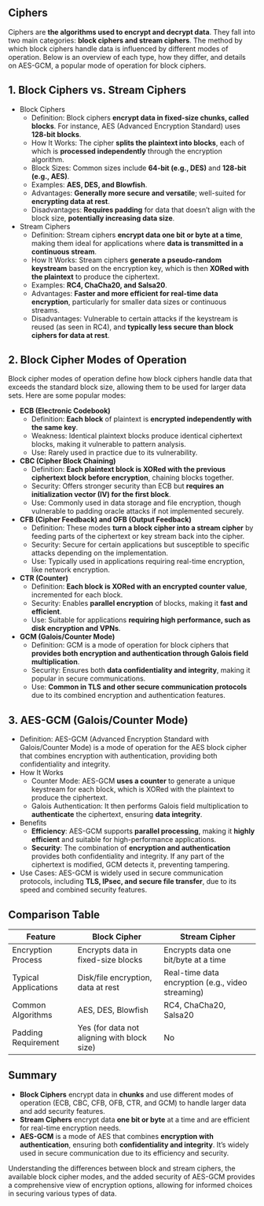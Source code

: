 ## Ciphers
Ciphers are **the algorithms used to encrypt and decrypt data**. They fall into two main categories: **block ciphers and stream ciphers**. The method by which block ciphers handle data is influenced by different modes of operation. Below is an overview of each type, how they differ, and details on AES-GCM, a popular mode of operation for block ciphers.

## 1. Block Ciphers vs. Stream Ciphers
  - Block Ciphers
    - Definition: Block ciphers **encrypt data in fixed-size chunks, called blocks**. For instance, AES (Advanced Encryption Standard) uses **128-bit blocks**.
    - How It Works: The cipher **splits the plaintext into blocks**, each of which is **processed independently** through the encryption algorithm.
    - Block Sizes: Common sizes include **64-bit (e.g., DES)** and **128-bit (e.g., AES)**.
    - Examples: **AES, DES, and Blowfish**.
    - Advantages: **Generally more secure and versatile**; well-suited for **encrypting data at rest**.
    - Disadvantages: **Requires padding** for data that doesn’t align with the block size, **potentially increasing data size**.
  - Stream Ciphers
    - Definition: Stream ciphers **encrypt data one bit or byte at a time**, making them ideal for applications where **data is transmitted in a continuous stream**.
    - How It Works: Stream ciphers **generate a pseudo-random keystream** based on the encryption key, which is then **XORed with the plaintext** to produce the ciphertext.
    - Examples: **RC4, ChaCha20, and Salsa20**.
    - Advantages: **Faster and more efficient for real-time data encryption**, particularly for smaller data sizes or continuous streams.
    - Disadvantages: Vulnerable to certain attacks if the keystream is reused (as seen in RC4), and **typically less secure than block ciphers for data at rest**.

## 2. Block Cipher Modes of Operation

Block cipher modes of operation define how block ciphers handle data that exceeds the standard block size, allowing them to be used for larger data sets. Here are some popular modes:
  - **ECB (Electronic Codebook)**
    - Definition: **Each block** of plaintext is **encrypted independently with the same key**.
    - Weakness: Identical plaintext blocks produce identical ciphertext blocks, making it vulnerable to pattern analysis.
    - Use: Rarely used in practice due to its vulnerability.
  - **CBC (Cipher Block Chaining)**
    - Definition: **Each plaintext block is XORed with the previous ciphertext block before encryption**, chaining blocks together.
    - Security: Offers stronger security than ECB but **requires an initialization vector (IV) for the first block**.
    - Use: Commonly used in data storage and file encryption, though vulnerable to padding oracle attacks if not implemented securely.
  - **CFB (Cipher Feedback) and OFB (Output Feedback)**
    - Definition: These modes **turn a block cipher into a stream cipher** by feeding parts of the ciphertext or key stream back into the cipher.
    - Security: Secure for certain applications but susceptible to specific attacks depending on the implementation.
    - Use: Typically used in applications requiring real-time encryption, like network encryption.
  - **CTR (Counter)**
    - Definition: **Each block is XORed with an encrypted counter value**, incremented for each block.
    - Security: Enables **parallel encryption** of blocks, making it **fast and efficient**.
    - Use: Suitable for applications **requiring high performance, such as disk encryption and VPNs**.
  - **GCM (Galois/Counter Mode)**
    - Definition: GCM is a mode of operation for block ciphers that **provides both encryption and authentication through Galois field multiplication**.
    - Security: Ensures both **data confidentiality and integrity**, making it popular in secure communications.
    - Use: **Common in TLS and other secure communication protocols** due to its combined encryption and authentication features.

## 3. AES-GCM (Galois/Counter Mode)
  - Definition: AES-GCM (Advanced Encryption Standard with Galois/Counter Mode) is a mode of operation for the AES block cipher that combines encryption with authentication, providing both confidentiality and integrity.
  - How It Works
    - Counter Mode: AES-GCM **uses a counter** to generate a unique keystream for each block, which is XORed with the plaintext to produce the ciphertext.
    - Galois Authentication: It then performs Galois field multiplication to **authenticate** the ciphertext, ensuring **data integrity**.
  - Benefits
    - **Efficiency**: AES-GCM supports **parallel processing**, making it **highly efficient** and suitable for high-performance applications.
    - **Security**: The combination of **encryption and authentication** provides both confidentiality and integrity. If any part of the ciphertext is modified, GCM detects it, preventing tampering.
  - Use Cases: AES-GCM is widely used in secure communication protocols, including **TLS, IPsec, and secure file transfer**, due to its speed and combined security features.

## Comparison Table

| Feature | Block Cipher | Stream Cipher |
| ------- | ------------ | ------------- |
| Encryption Process | Encrypts data in fixed-size blocks | Encrypts data one bit/byte at a time |
| Typical Applications | Disk/file encryption, data at rest | Real-time data encryption (e.g., video streaming) |
| Common Algorithms | AES, DES, Blowfish | RC4, ChaCha20, Salsa20 |
| Padding Requirement | Yes (for data not aligning with block size) | No |

## Summary
  - **Block Ciphers** encrypt data in **chunks** and use different modes of operation (ECB, CBC, CFB, OFB, CTR, and GCM) to handle larger data and add security features.
  - **Stream Ciphers** encrypt data **one bit or byte** at a time and are efficient for real-time encryption needs.
  - **AES-GCM** is a mode of AES that combines **encryption with authentication**, ensuring both **confidentiality and integrity**. It’s widely used in secure communication due to its efficiency and security.

Understanding the differences between block and stream ciphers, the available block cipher modes, and the added security of AES-GCM provides a comprehensive view of encryption options, allowing for informed choices in securing various types of data.